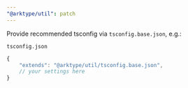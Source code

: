 ```yaml
---
"@arktype/util": patch
---
```


Provide recommended tsconfig via `tsconfig.base.json`, e.g.:

`tsconfig.json`

```ts
{
	"extends": "@arktype/util/tsconfig.base.json",
	// your settings here
}
```
